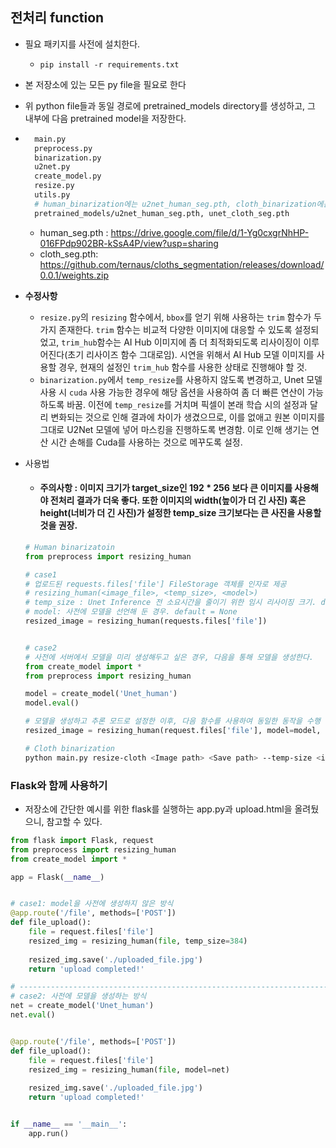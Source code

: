 ## 전처리 function

- 필요 패키지를 사전에 설치한다.
    - `pip install -r requirements.txt`

- 본 저장소에 있는 모든 py file을 필요로 한다

- 위 python file들과 동일 경로에 pretrained_models directory를 생성하고, 그 내부에 다음 pretrained model을 저장한다.

- ```bash
    main.py
    preprocess.py
    binarization.py
    u2net.py
    create_model.py
    resize.py
    utils.py
    # human_binarization에는 u2net_human_seg.pth, cloth_binarization에는 unet_cloth_seg.pth
    pretrained_models/u2net_human_seg.pth, unet_cloth_seg.pth
    ```

    - human_seg.pth : https://drive.google.com/file/d/1-Yg0cxgrNhHP-016FPdp902BR-kSsA4P/view?usp=sharing
    - cloth_seg.pth: https://github.com/ternaus/cloths_segmentation/releases/download/0.0.1/weights.zip

- **수정사항**
    - `resize.py`의 `resizing` 함수에서, `bbox`를 얻기 위해 사용하는 `trim` 함수가 두 가지 존재한다. `trim` 함수는 비교적 다양한 이미지에 대응할 수 있도록 설정되었고, `trim_hub`함수는 AI Hub 이미지에 좀 더 최적화되도록 리사이징이 이루어진다(초기 리사이즈 함수 그대로임). 시연을 위해서 AI Hub 모델 이미지를 사용할 경우, 현재의 설정인 `trim_hub` 함수를 사용한 상태로 진행해야 할 것. 
    - `binarization.py`에서 `temp_resize`를 사용하지 않도록 변경하고, Unet 모델 사용 시 `cuda` 사용 가능한 경우에 해당 옵션을 사용하여 좀 더 빠른 연산이 가능하도록 바꿈. 이전에 `temp_resize`를 거치며 픽셀이 본래 학습 시의 설정과 달리 변화되는 것으로 인해 결과에 차이가 생겼으므로, 이를 없애고 원본 이미지를 그대로 U2Net 모델에 넣어 마스킹을 진행하도록 변경함. 이로 인해 생기는 연산 시간 손해를 Cuda를 사용하는 것으로 메꾸도록 설정.
    
- 사용법

    - #### 주의사항 : 이미지 크기가 target_size인 192 * 256 보다 큰 이미지를 사용해야 전처리 결과가 더욱 좋다. 또한 이미지의 width(높이가 더 긴 사진) 혹은 height(너비가 더 긴 사진)가 설정한 temp_size 크기보다는 큰 사진을 사용할 것을 권장.

    ```python
    # Human binarizatoin
    from preprocess import resizing_human
    
    # case1
    # 업로드된 requests.files['file'] FileStorage 객체를 인자로 제공
    # resizing_human(<image_file>, <temp_size>, <model>)
    # temp_size : Unet Inference 전 소요시간을 줄이기 위한 임시 리사이징 크기. default = 512
    # model: 사전에 모델을 선언해 둔 경우. default = None
    resized_image = resizing_human(requests.files['file'])
    
    
    # case2
    # 사전에 서버에서 모델을 미리 생성해두고 싶은 경우, 다음을 통해 모델을 생성한다.
    from create_model import *
    from preprocess import resizing_human
    
    model = create_model('Unet_human')
    model.eval()
    
    # 모델을 생성하고 추론 모드로 설정한 이후, 다음 함수를 사용하여 동일한 동작을 수행
    resized_image = resizing_human(request.files['file'], model=model, temp_size=384)
    ```

    ```bash
    # Cloth binarization
    python main.py resize-cloth <Image path> <Save path> --temp-size <int:temp_size>
    ```



### Flask와 함께 사용하기

- 저장소에 간단한 예시를 위한 flask를 실행하는 app.py과 upload.html을 올려뒀으니, 참고할 수 있다.

```python
from flask import Flask, request
from preprocess import resizing_human
from create_model import *

app = Flask(__name__)


# case1: model을 사전에 생성하지 않은 방식
@app.route('/file', methods=['POST'])
def file_upload():
    file = request.files['file']
    resized_img = resizing_human(file, temp_size=384)
    
    resized_img.save('./uploaded_file.jpg')
    return 'upload completed!'

# -------------------------------------------------------------------------------
# case2: 사전에 모델을 생성하는 방식
net = create_model('Unet_human')
net.eval()


@app.route('/file', methods=['POST'])
def file_upload():
    file = request.files['file']
    resized_img = resizing_human(file, model=net)
    
    resized_img.save('./uploaded_file.jpg')
    return 'upload completed!'


if __name__ == '__main__':
    app.run()
```



